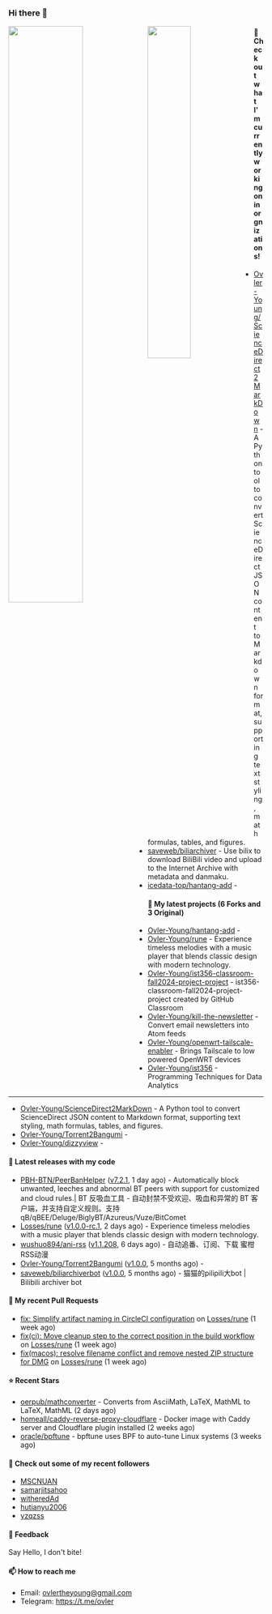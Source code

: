 ### Hi there 👋

<img align="left" width="54%" src="https://github-readme-stats-mauve-one-69.vercel.app/api?username=Ovler-Young&theme=dark&count_private=true&show_icons=true" />
<img align="left" width="41%" src="https://github-readme-stats-mauve-one-69.vercel.app/api/top-langs/?username=Ovler-Young&layout=compact&theme=dark&include_all_commits=true&count_private=true" />

#### 👷 Check out what I'm currently working on in orgnizations!

- [Ovler-Young/ScienceDirect2MarkDown](https://github.com/Ovler-Young/ScienceDirect2MarkDown) - A Python tool to convert ScienceDirect JSON content to Markdown format, supporting text styling, math formulas, tables, and figures.
- [saveweb/biliarchiver](https://github.com/saveweb/biliarchiver) -  Use bilix to download BiliBili video and upload to the Internet Archive with metadata and danmaku.
- [icedata-top/hantang-add](https://github.com/icedata-top/hantang-add) - 

#### 🌱 My latest projects (6 Forks and 3 Original)

- [Ovler-Young/hantang-add](https://github.com/Ovler-Young/hantang-add) - 
- [Ovler-Young/rune](https://github.com/Ovler-Young/rune) - Experience timeless melodies with a music player that blends classic design with modern technology.
- [Ovler-Young/ist356-classroom-fall2024-project-project](https://github.com/Ovler-Young/ist356-classroom-fall2024-project-project) - ist356-classroom-fall2024-project-project created by GitHub Classroom
- [Ovler-Young/kill-the-newsletter](https://github.com/Ovler-Young/kill-the-newsletter) - Convert email newsletters into Atom feeds
- [Ovler-Young/openwrt-tailscale-enabler](https://github.com/Ovler-Young/openwrt-tailscale-enabler) - Brings Tailscale to low powered OpenWRT devices
- [Ovler-Young/ist356](https://github.com/Ovler-Young/ist356) - Programming Techniques for Data Analytics
- ---

- [Ovler-Young/ScienceDirect2MarkDown](https://github.com/Ovler-Young/ScienceDirect2MarkDown) - A Python tool to convert ScienceDirect JSON content to Markdown format, supporting text styling, math formulas, tables, and figures.
- [Ovler-Young/Torrent2Bangumi](https://github.com/Ovler-Young/Torrent2Bangumi) - 
- [Ovler-Young/dizzyview](https://github.com/Ovler-Young/dizzyview) - 

#### 🔭 Latest releases with my code

- [PBH-BTN/PeerBanHelper](https://github.com/PBH-BTN/PeerBanHelper) ([v7.2.1](https://github.com/PBH-BTN/PeerBanHelper/releases/tag/v7.2.1), 1 day ago) - Automatically block unwanted, leeches and abnormal BT peers with support for customized and cloud rules.| BT 反吸血工具 - 自动封禁不受欢迎、吸血和异常的 BT 客户端，并支持自定义规则。支持 qB/qBEE/Deluge/BiglyBT/Azureus/Vuze/BitComet
- [Losses/rune](https://github.com/Losses/rune) ([v1.0.0-rc.1](https://github.com/Losses/rune/releases/tag/v1.0.0-rc.1), 2 days ago) - Experience timeless melodies with a music player that blends classic design with modern technology.
- [wushuo894/ani-rss](https://github.com/wushuo894/ani-rss) ([v1.1.208](https://github.com/wushuo894/ani-rss/releases/tag/v1.1.208), 6 days ago) - 自动追番、订阅、下载 蜜柑RSS动漫
- [Ovler-Young/Torrent2Bangumi](https://github.com/Ovler-Young/Torrent2Bangumi) ([v1.0.0](https://github.com/Ovler-Young/Torrent2Bangumi/releases/tag/v1.0.0), 5 months ago) - 
- [saveweb/biliarchiverbot](https://github.com/saveweb/biliarchiverbot) ([v1.0.0](https://github.com/saveweb/biliarchiverbot/releases/tag/v1.0.0), 5 months ago) - 猫猫的pilipili大bot | Bilibili archiver bot

#### 🔨 My recent Pull Requests

- [fix: Simplify artifact naming in CircleCI configuration](https://github.com/Losses/rune/pull/178) on [Losses/rune](https://github.com/Losses/rune) (1 week ago)
- [fix(ci): Move cleanup step to the correct position in the build workflow](https://github.com/Losses/rune/pull/164) on [Losses/rune](https://github.com/Losses/rune) (1 week ago)
- [fix(macos): resolve filename conflict and remove nested ZIP structure for DMG](https://github.com/Losses/rune/pull/160) on [Losses/rune](https://github.com/Losses/rune) (1 week ago)

#### ⭐ Recent Stars

- [oerpub/mathconverter](https://github.com/oerpub/mathconverter) - Converts from AsciiMath, LaTeX, MathML to LaTeX, MathML (2 days ago)
- [homeall/caddy-reverse-proxy-cloudflare](https://github.com/homeall/caddy-reverse-proxy-cloudflare) - Docker image with Caddy server and Cloudflare plugin installed (2 weeks ago)
- [oracle/bpftune](https://github.com/oracle/bpftune) - bpftune uses BPF to auto-tune Linux systems (3 weeks ago)

#### 👯 Check out some of my recent followers

- [MSCNUAN](https://github.com/MSCNUAN)
- [samarjitsahoo](https://github.com/samarjitsahoo)
- [witheredAd](https://github.com/witheredAd)
- [hutianyu2006](https://github.com/hutianyu2006)
- [yzqzss](https://github.com/yzqzss)

#### 💬 Feedback

Say Hello, I don't bite!

#### 📫 How to reach me

- Email: ovlertheyoung@gmail.com
- Telegram: https://t.me/ovler
